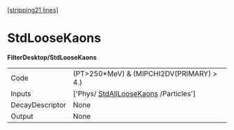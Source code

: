 [[stripping21 lines]](./stripping21-index)

# StdLooseKaons

**FilterDesktop/StdLooseKaons**

|                 |                                                                           |
|-----------------|---------------------------------------------------------------------------|
| Code            | (PT\>250\*MeV) & (MIPCHI2DV(PRIMARY) \> 4.)                               |
| Inputs          | ['Phys/ [StdAllLooseKaons](./stripping21-stdallloosekaons) /Particles'] |
| DecayDescriptor | None                                                                      |
| Output          | None                                                                      |
